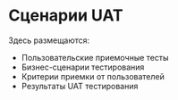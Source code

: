 # Сценарии UAT

Здесь размещаются:
- Пользовательские приемочные тесты
- Бизнес-сценарии тестирования
- Критерии приемки от пользователей
- Результаты UAT тестирования
